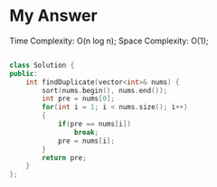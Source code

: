 # My Answer

Time Complexity: O(n log n);
Space Complexity: O(1);

```c++

class Solution {
public:
    int findDuplicate(vector<int>& nums) {
        sort(nums.begin(), nums.end());
        int pre = nums[0];
        for(int i = 1; i < nums.size(); i++)
        {
            if(pre == nums[i])
                break;
            pre = nums[i];
        }
        return pre;
    }
};

```
